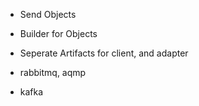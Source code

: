- Send Objects
- Builder for Objects
- Seperate Artifacts for client, and adapter

- rabbitmq, aqmp
- kafka